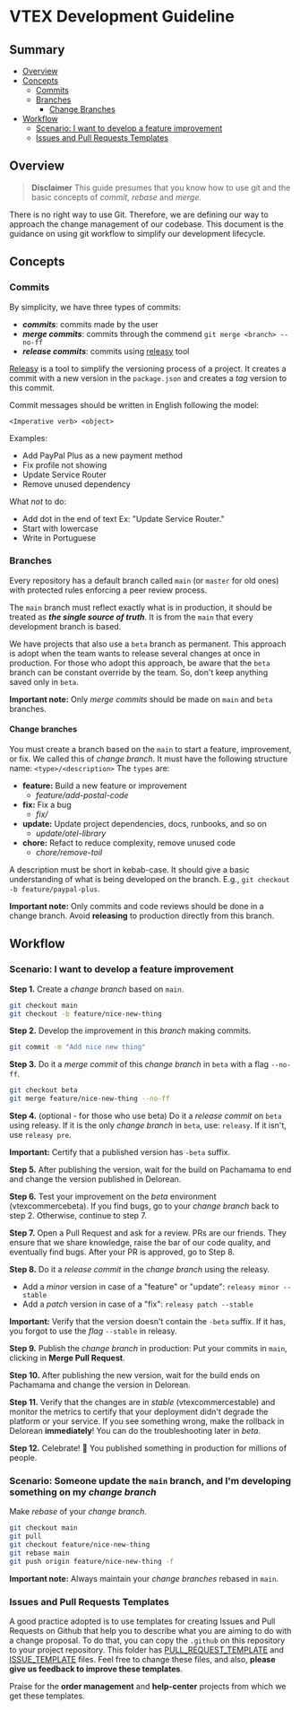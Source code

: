 # VTEX Development Guideline

## Summary 

- [Overview](#overview)
- [Concepts](#concepts)
  - [Commits](#commits)
  - [Branches](#branches)
    - [Change Branches](#change-branches)
- [Workflow](#workflow)
  - [Scenario: I want to develop a feature improvement ](#scenario-i-want-to-develop-a-feature-improvement)
  - [Issues and Pull Requests Templates](#issues-and-pull-requests-templates)


## Overview
> **Disclaimer** This guide presumes that you know how to use git and the basic concepts of *commit, rebase* and *merge*. 

There is no right way to use Git. Therefore, we are defining our way to approach the change management of our codebase. This document is the guidance on using git workflow to simplify our development lifecycle.

## Concepts

### Commits

By simplicity, we have three types of commits:
- __*commits*__: commits made by the user 
- __*merge commits*__: commits through the commend `git merge <branch> --no-ff`
- __*release commits*__: commits using [releasy](https://www.npmjs.com/package/releasy) tool

[Releasy](https://www.npmjs.com/package/releasy) is a tool to simplify the versioning process of a project. It creates a commit with a new version in the `package.json` and creates a *tag* version to this commit.

Commit messages should be written in English following the model: 
```
<Imperative verb> <object>
```

Examples:
- Add PayPal Plus as a new payment method
- Fix profile not showing
- Update Service Router
- Remove unused dependency


What *not* to do: 
- Add dot in the end of text Ex: "Update Service Router."
- Start with lowercase
- Write in Portuguese

### Branches

Every repository has a default branch called `main` (or `master` for old ones) with protected rules enforcing a peer review process. 

The `main` branch must reflect exactly what is in production, it should be treated as __*the single source of truth*__. It is from the `main` that every development branch is based. 

We have projects that also use a `beta` branch as permanent. This approach is adopt when the team wants to release several changes at once in production.
For those who adopt this approach, be aware that the `beta` branch can be constant override by the team. So, don't keep anything saved only in `beta`.

**Important note:** Only *merge commits* should be made on `main` and `beta` branches.

#### Change branches

You must create a branch based on the `main` to start a feature, improvement, or fix. We called this of *change branch*. It must have the following structure name: `<type>/<description>`
The `types` are:
- **feature:** Build a new feature or improvement
  - _feature/add-postal-code_
- **fix:** Fix a bug
  - _fix/_
- **update:** Update project dependencies, docs, runbooks, and so on
  - _update/otel-library_
- **chore:**  Refact to reduce complexity, remove unused code
  - _chore/remove-toil_
 
A description must be short in kebab-case. It should give a basic understanding of what is being developed on the branch. E.g., `git checkout -b feature/paypal-plus`.

**Important note:** Only commits and code reviews should be done in a change branch. Avoid **releasing** to production directly from this branch.

## Workflow

### Scenario: I want to develop a feature improvement 

**Step 1.** Create a *change branch* based on `main`.
```sh
git checkout main
git checkout -b feature/nice-new-thing
```

**Step 2.** Develop the improvement in this *branch* making commits. 
```sh
git commit -m "Add nice new thing"
```

**Step 3.** Do it a *merge commit* of this *change branch* in `beta` with a flag `--no-ff`.
```sh
git checkout beta
git merge feature/nice-new-thing --no-ff
```

**Step 4.** (optional - for those who use beta) Do it a *release commit* on `beta` using releasy.
If it is the only *change branch* in `beta`, use: `releasy`.
If it isn't, use `releasy pre`.

**Important:** Certify that a published version has `-beta` suffix.

**Step 5.** After publishing the version, wait for the build on Pachamama to end and change the version published in Delorean.

**Step 6.** Test your improvement on the *beta* environment (vtexcommercebeta). If you find bugs,  go to your *change branch* back to step 2. Otherwise, continue to step 7. 

**Step 7.** Open a Pull Request and ask for a review. PRs are our friends. They ensure that we share knowledge, raise the bar of our code quality, and eventually find bugs. After your PR is approved, go to Step 8. 

**Step 8.** Do it a *release commit* in the *change branch* using the releasy.
- Add a *minor* version in case of a "feature" or "update": `releasy minor --stable`
- Add a *patch* version in case of a "fix": `releasy patch --stable`

**Important:** Verify that the version doesn't contain the `-beta` suffix. If it has, you forgot to use the *flag* `--stable` in releasy.

**Step 9.** Publish the *change branch* in production: 
Put your commits in `main`, clicking in **Merge Pull Request**. 

**Step 10.** After publishing the new version, wait for the build ends on Pachamama and change the version in Delorean.

**Step 11.** Verify that the changes are in *stable* (vtexcommercestable) and monitor the metrics to certify that your deployment didn't degrade the platform or your service. If you see something wrong, make the rollback in Delorean **immediately**! You can do the troubleshooting later in *beta*.

**Step 12.** Celebrate! 🥳 You published something in production for millions of people. 

### Scenario: Someone update the `main` branch, and I'm developing something on my *change branch* 

Make *rebase* of your *change branch*.

```sh
git checkout main
git pull
git checkout feature/nice-new-thing
git rebase main
git push origin feature/nice-new-thing -f
```

**Important note:** Always maintain your *change branches* rebased in `main`.

### Issues and Pull Requests Templates

A good practice adopted is to use templates for creating Issues and Pull Requests on Github that help you to describe what you are aiming to do with a change proposal. 
To do that, you can copy the `.github` on this repository to your project repository. This folder has [PULL_REQUEST_TEMPLATE](https://github.com/vtex/dev-guidelines/blob/main/.github/PULL_REQUEST_TEMPLATE.md) and [ISSUE_TEMPLATE](https://github.com/vtex/dev-guidelines/blob/main/.github/ISSUE_TEMPLATE.md) files. Feel free to change these files, and also, **please give us feedback to improve these templates**.

Praise for the **order management** and **help-center** projects from which we get these templates. 
